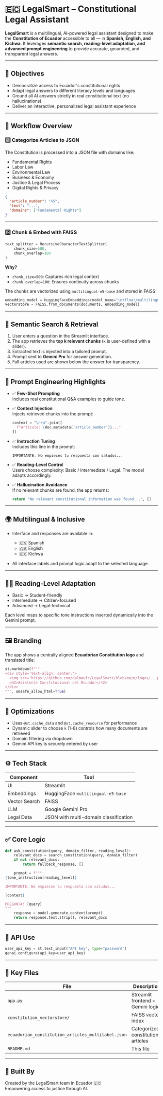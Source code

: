 
# 🇪🇨 LegalSmart – Constitutional Legal Assistant

**LegalSmart** is a multilingual, AI-powered legal assistant designed to make the **Constitution of Ecuador** accessible to all — in **Spanish, English, and Kichwa**. It leverages **semantic search, reading-level adaptation, and advanced prompt engineering** to provide accurate, grounded, and transparent legal answers.

---

## 🎯 Objectives

- Democratize access to Ecuador's constitutional rights
- Adapt legal answers to different literacy levels and languages
- Ground all AI answers strictly in real constitutional text (no hallucinations)
- Deliver an interactive, personalized legal assistant experience

---

## 📌 Workflow Overview

### 1️⃣ Categorize Articles to JSON  
The Constitution is processed into a JSON file with domains like:

- Fundamental Rights  
- Labor Law  
- Environmental Law  
- Business & Economy  
- Justice & Legal Process  
- Digital Rights & Privacy

```json
{
  "article_number": "45",
  "text": "...",
  "domains": ["Fundamental Rights"]
}
```

---

### 2️⃣ Chunk & Embed with FAISS

```python
text_splitter = RecursiveCharacterTextSplitter(
    chunk_size=500,
    chunk_overlap=100
)
```

**Why?**  
- `chunk_size=500`: Captures rich legal context  
- `chunk_overlap=100`: Ensures continuity across chunks

The chunks are vectorized using `multilingual-e5-base` and stored in FAISS:

```python
embedding_model = HuggingFaceEmbeddings(model_name="intfloat/multilingual-e5-base")
vectorstore = FAISS.from_documents(documents, embedding_model)
```

---

## 🔎 Semantic Search & Retrieval

1. User enters a question in the Streamlit interface.
2. The app retrieves the **top k relevant chunks** (`k` is user-defined with a slider).
3. Extracted text is injected into a tailored prompt.
4. Prompt sent to **Gemini Pro** for answer generation.
5. Full articles used are shown below the answer for transparency.

---

## 🧠 Prompt Engineering Highlights

- ✅ **Few-Shot Prompting**  
  Includes real constitutional Q&A examples to guide tone.
  
- ✅ **Context Injection**  
  Injects retrieved chunks into the prompt:
  ```python
  context = "\n\n".join([
    f"Artículo: {doc.metadata['article_number']}..."
  ])
  ```

- ✅ **Instruction Tuning**  
  Includes this line in the prompt:
  ```
  IMPORTANTE: No empieces tu respuesta con saludos...
  ```

- ✅ **Reading-Level Control**  
  Users choose complexity: Basic / Intermediate / Legal. The model adapts accordingly.

- ✅ **Hallucination Avoidance**  
  If no relevant chunks are found, the app returns:
  ```python
  return "No relevant constitutional information was found...", []
  ```

---

## 🌍 Multilingual & Inclusive

- Interface and responses are available in:
  - 🇪🇸 Spanish
  - 🇬🇧 English
  - 🇪🇨 Kichwa

- All interface labels and prompt logic adapt to the selected language.

---

## 🧑‍🏫 Reading-Level Adaptation

- Basic → Student-friendly
- Intermediate → Citizen-focused
- Advanced → Legal-technical

Each level maps to specific tone instructions inserted dynamically into the Gemini prompt.

---

## 🖼️ Branding

The app shows a centrally aligned **Ecuadorian Constitution logo** and translated title:

```python
st.markdown(f"""
<div style='text-align: center;'>
  <img src='https://github.com/dalmaufc/LegalSmart/blob/main/logos/...png'>
  <h2>Asistente Constitucional del Ecuador</h2>
</div>
""", unsafe_allow_html=True)
```

---

## 🔧 Optimizations

- Uses `@st.cache_data` and `@st.cache_resource` for performance
- Dynamic slider to choose `k` (1–8) controls how many documents are retrieved
- Domain filtering via dropdown
- Gemini API key is securely entered by user

---

## ⚙️ Tech Stack

| Component        | Tool                                  |
|------------------|---------------------------------------|
| UI               | Streamlit                             |
| Embeddings       | HuggingFace `multilingual-e5-base`    |
| Vector Search    | FAISS                                 |
| LLM              | Google Gemini Pro                     |
| Legal Data       | JSON with multi-domain classification |

---

## ✅ Core Logic

```python
def ask_constitution(query, domain_filter, reading_level):
    relevant_docs = search_constitution(query, domain_filter)
    if not relevant_docs:
        return fallback_response, []

    prompt = f"""
{tone_instruction[reading_level]}

IMPORTANTE: No empieces tu respuesta con saludos...

{context}

PREGUNTA: {query}
"""
    response = model.generate_content(prompt)
    return response.text.strip(), relevant_docs
```

---

## 🔐 API Use

```python
user_api_key = st.text_input("API key", type="password")
genai.configure(api_key=user_api_key)
```

---

## 📁 Key Files

| File | Description |
|------|-------------|
| `app.py` | Streamlit frontend + Gemini logic |
| `constitution_vectorstore/` | FAISS vector index |
| `ecuadorian_constitution_articles_multilabel.json` | Categorized constitutional articles |
| `README.md` | This file |

---

## 🤝 Built By

Created by the LegalSmart team in Ecuador 🇪🇨  
Empowering access to justice through AI.

